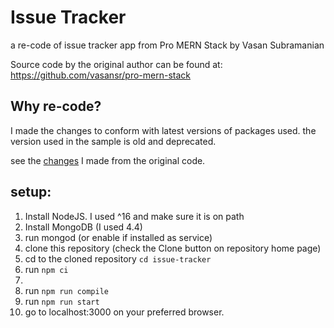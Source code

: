 # Issue Tracker

a re-code of issue tracker app from Pro MERN Stack by Vasan Subramanian 

Source code by the original author can be found at: https://github.com/vasansr/pro-mern-stack

## Why re-code?

I made the changes to conform with latest versions of packages used. the version used in the sample is old and deprecated.

see the [changes](deviations_from_sample.md) I made from the original code.

## setup:

1. Install NodeJS. I used ^16 and make sure it is on path
2. Install MongoDB (I used 4.4)
3. run mongod (or enable if installed as service)
2. clone this repository (check the Clone button on repository home page)
3. cd to the cloned repository
`cd issue-tracker`
4. run `npm ci`
5.
5. run `npm run compile`
6. run `npm run start`
7. go to localhost:3000 on your preferred browser.